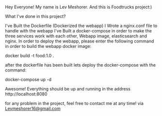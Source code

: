 Hey Everyone! My name is Lev Meshorer. And this is Foodtrucks project:)

What I've done in this project?

I've Built the Dockerfile (Dockerized the webapp)
I Wrote a nginx.conf file to handle with the webapp
I've Built a docker-compose in order to make the three services work with each other, Webapp image, elasticsearch and nginx.
In order to deploy the webapp, please enter the following command in order to build the webapp docker image:

docker build -t food:1.0 .

after the dockerfile has been built lets deploy the docker-compose with the command:

docker-compose up -d

Awesome! Everything should be up and running in the address http://localhost:8080

for any problem in the project, feel free to contact me at any time! via Levmeshorer16@gmail.com